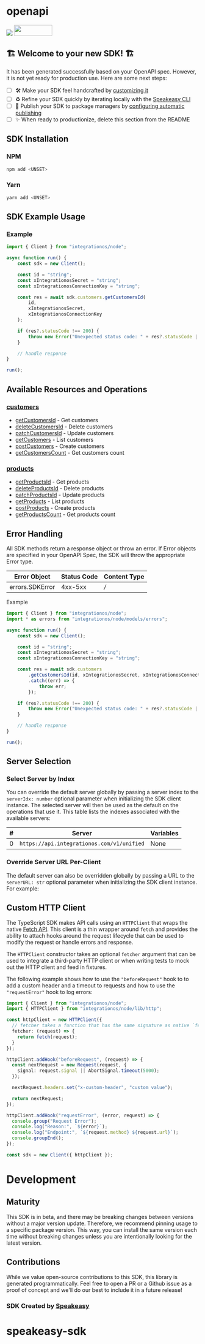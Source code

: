 # openapi

<div align="left">
    <a href="https://speakeasyapi.dev/"><img src="https://custom-icon-badges.demolab.com/badge/-Built%20By%20Speakeasy-212015?style=for-the-badge&logoColor=FBE331&logo=speakeasy&labelColor=545454" /></a>
    <a href="https://opensource.org/licenses/MIT">
        <img src="https://img.shields.io/badge/License-MIT-blue.svg" style="width: 100px; height: 28px;" />
    </a>
</div>


## 🏗 **Welcome to your new SDK!** 🏗

It has been generated successfully based on your OpenAPI spec. However, it is not yet ready for production use. Here are some next steps:
- [ ] 🛠 Make your SDK feel handcrafted by [customizing it](https://www.speakeasyapi.dev/docs/customize-sdks)
- [ ] ♻️ Refine your SDK quickly by iterating locally with the [Speakeasy CLI](https://github.com/speakeasy-api/speakeasy)
- [ ] 🎁 Publish your SDK to package managers by [configuring automatic publishing](https://www.speakeasyapi.dev/docs/productionize-sdks/publish-sdks)
- [ ] ✨ When ready to productionize, delete this section from the README

<!-- Start SDK Installation [installation] -->
## SDK Installation

### NPM

```bash
npm add <UNSET>
```

### Yarn

```bash
yarn add <UNSET>
```
<!-- End SDK Installation [installation] -->

<!-- Start SDK Example Usage [usage] -->
## SDK Example Usage

### Example

```typescript
import { Client } from "integrationos/node";

async function run() {
    const sdk = new Client();

    const id = "string";
    const xIntegrationosSecret = "string";
    const xIntegrationosConnectionKey = "string";

    const res = await sdk.customers.getCustomersId(
        id,
        xIntegrationosSecret,
        xIntegrationosConnectionKey
    );

    if (res?.statusCode !== 200) {
        throw new Error("Unexpected status code: " + res?.statusCode || "-");
    }

    // handle response
}

run();

```
<!-- End SDK Example Usage [usage] -->

<!-- Start Available Resources and Operations [operations] -->
## Available Resources and Operations

### [customers](docs/sdks/customers/README.md)

* [getCustomersId](docs/sdks/customers/README.md#getcustomersid) - Get customers
* [deleteCustomersId](docs/sdks/customers/README.md#deletecustomersid) - Delete customers
* [patchCustomersId](docs/sdks/customers/README.md#patchcustomersid) - Update customers
* [getCustomers](docs/sdks/customers/README.md#getcustomers) - List customers
* [postCustomers](docs/sdks/customers/README.md#postcustomers) - Create customers
* [getCustomersCount](docs/sdks/customers/README.md#getcustomerscount) - Get customers count

### [products](docs/sdks/products/README.md)

* [getProductsId](docs/sdks/products/README.md#getproductsid) - Get products
* [deleteProductsId](docs/sdks/products/README.md#deleteproductsid) - Delete products
* [patchProductsId](docs/sdks/products/README.md#patchproductsid) - Update products
* [getProducts](docs/sdks/products/README.md#getproducts) - List products
* [postProducts](docs/sdks/products/README.md#postproducts) - Create products
* [getProductsCount](docs/sdks/products/README.md#getproductscount) - Get products count
<!-- End Available Resources and Operations [operations] -->

<!-- Start Error Handling [errors] -->
## Error Handling

All SDK methods return a response object or throw an error. If Error objects are specified in your OpenAPI Spec, the SDK will throw the appropriate Error type.

| Error Object    | Status Code     | Content Type    |
| --------------- | --------------- | --------------- |
| errors.SDKError | 4xx-5xx         | */*             |

Example

```typescript
import { Client } from "integrationos/node";
import * as errors from "integrationos/node/models/errors";

async function run() {
    const sdk = new Client();

    const id = "string";
    const xIntegrationosSecret = "string";
    const xIntegrationosConnectionKey = "string";

    const res = await sdk.customers
        .getCustomersId(id, xIntegrationosSecret, xIntegrationosConnectionKey)
        .catch((err) => {
            throw err;
        });

    if (res?.statusCode !== 200) {
        throw new Error("Unexpected status code: " + res?.statusCode || "-");
    }

    // handle response
}

run();

```
<!-- End Error Handling [errors] -->

<!-- Start Server Selection [server] -->
## Server Selection

### Select Server by Index

You can override the default server globally by passing a server index to the `serverIdx: number` optional parameter when initializing the SDK client instance. The selected server will then be used as the default on the operations that use it. This table lists the indexes associated with the available servers:

| # | Server | Variables |
| - | ------ | --------- |
| 0 | `https://api.integrationos.com/v1/unified` | None |




### Override Server URL Per-Client

The default server can also be overridden globally by passing a URL to the `serverURL: str` optional parameter when initializing the SDK client instance. For example:
<!-- End Server Selection [server] -->

<!-- Start Custom HTTP Client [http-client] -->
## Custom HTTP Client

The TypeScript SDK makes API calls using an `HTTPClient` that wraps the native
[Fetch API](https://developer.mozilla.org/en-US/docs/Web/API/Fetch_API). This
client is a thin wrapper around `fetch` and provides the ability to attach hooks
around the request lifecycle that can be used to modify the request or handle
errors and response.

The `HTTPClient` constructor takes an optional `fetcher` argument that can be
used to integrate a third-party HTTP client or when writing tests to mock out
the HTTP client and feed in fixtures.

The following example shows how to use the `"beforeRequest"` hook to to add a
custom header and a timeout to requests and how to use the `"requestError"` hook
to log errors:

```typescript
import { Client } from "integrationos/node";
import { HTTPClient } from "integrationos/node/lib/http";

const httpClient = new HTTPClient({
  // fetcher takes a function that has the same signature as native `fetch`.
  fetcher: (request) => {
    return fetch(request);
  }
});

httpClient.addHook("beforeRequest", (request) => {
  const nextRequest = new Request(request, {
    signal: request.signal || AbortSignal.timeout(5000);
  });

  nextRequest.headers.set("x-custom-header", "custom value");

  return nextRequest;
});

httpClient.addHook("requestError", (error, request) => {
  console.group("Request Error");
  console.log("Reason:", `${error}`);
  console.log("Endpoint:", `${request.method} ${request.url}`);
  console.groupEnd();
});

const sdk = new Client({ httpClient });
```
<!-- End Custom HTTP Client [http-client] -->

<!-- Placeholder for Future Speakeasy SDK Sections -->

# Development

## Maturity

This SDK is in beta, and there may be breaking changes between versions without a major version update. Therefore, we recommend pinning usage
to a specific package version. This way, you can install the same version each time without breaking changes unless you are intentionally
looking for the latest version.

## Contributions

While we value open-source contributions to this SDK, this library is generated programmatically.
Feel free to open a PR or a Github issue as a proof of concept and we'll do our best to include it in a future release!

### SDK Created by [Speakeasy](https://docs.speakeasyapi.dev/docs/using-speakeasy/client-sdks)
# speakeasy-sdk
